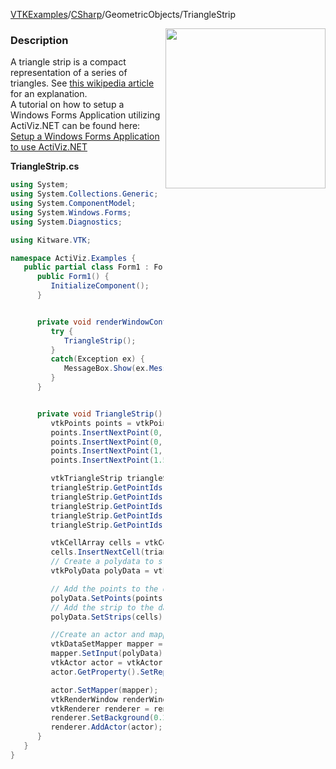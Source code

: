 [VTKExamples](Home)/[CSharp](CSharp)/GeometricObjects/TriangleStrip

<img align="right" src="https://github.com/lorensen/VTKExamples/raw/master/Testing/Baseline/GeometricObjects/TestTriangleStrip.png" width="256" />

### Description
A triangle strip is a compact representation of a series of triangles. See [this wikipedia article](http://en.wikipedia.org/wiki/Triangle_strip) for an explanation.<br />
A tutorial on how to setup a Windows Forms Application utilizing ActiViz.NET can be found here: [Setup a Windows Forms Application to use ActiViz.NET](http://www.vtk.org/Wiki/VTK/CSharp/ActiViz.NET)

**TriangleStrip.cs**
```csharp
using System;
using System.Collections.Generic;
using System.ComponentModel;
using System.Windows.Forms;
using System.Diagnostics;

using Kitware.VTK;

namespace ActiViz.Examples {
   public partial class Form1 : Form {
      public Form1() {
         InitializeComponent();
      }


      private void renderWindowControl1_Load(object sender, EventArgs e) {
         try {
            TriangleStrip();
         }
         catch(Exception ex) {
            MessageBox.Show(ex.Message, "Exception", MessageBoxButtons.OK);
         }
      }


      private void TriangleStrip() {
         vtkPoints points = vtkPoints.New();
         points.InsertNextPoint(0, 0, 0);
         points.InsertNextPoint(0, 1, 0);
         points.InsertNextPoint(1, 0, 0);
         points.InsertNextPoint(1.5, 1, 0);

         vtkTriangleStrip triangleStrip = vtkTriangleStrip.New();
         triangleStrip.GetPointIds().SetNumberOfIds(4);
         triangleStrip.GetPointIds().SetId(0, 0);
         triangleStrip.GetPointIds().SetId(1, 1);
         triangleStrip.GetPointIds().SetId(2, 2);
         triangleStrip.GetPointIds().SetId(3, 3);

         vtkCellArray cells = vtkCellArray.New();
         cells.InsertNextCell(triangleStrip);
         // Create a polydata to store everything in
         vtkPolyData polyData = vtkPolyData.New();

         // Add the points to the dataset
         polyData.SetPoints(points);
         // Add the strip to the dataset
         polyData.SetStrips(cells);

         //Create an actor and mapper
         vtkDataSetMapper mapper = vtkDataSetMapper.New();
         mapper.SetInput(polyData);
         vtkActor actor = vtkActor.New();
         actor.GetProperty().SetRepresentationToWireframe();

         actor.SetMapper(mapper);
         vtkRenderWindow renderWindow = renderWindowControl1.RenderWindow;
         vtkRenderer renderer = renderWindow.GetRenderers().GetFirstRenderer();
         renderer.SetBackground(0.2, 0.3, 0.4);
         renderer.AddActor(actor);
      }
   }
}
```
